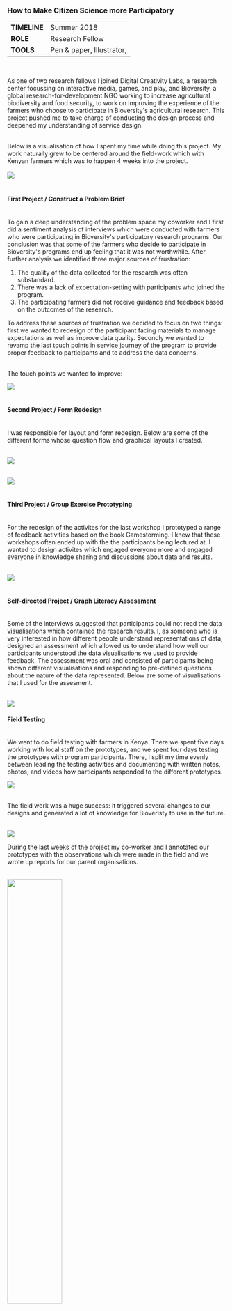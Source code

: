 ### How to Make Citizen Science more Participatory

 <table style="width:60%">
  <tr>
    <td><b>TIMELINE</b></td>
    <td>Summer 2018</td>
  </tr>
  <tr>
    <td><b>ROLE</b></td>
    <td>Research Fellow</td>
  </tr>
  <tr>
    <td><b>TOOLS</b></td>
    <td>Pen & paper, Illustrator, </td>
  </tr>
</table> <br>

As one of two research fellows I joined Digital Creativity Labs, a research center focussing on interactive media, games, and play, and Bioversity, a global research-for-development NGO working to increase agricultural biodiversity and food security, to work on improving the experience of the farmers who choose to participate in Bioversity's agricultural research. This project pushed me to take charge of conducting the design process and deepened my understanding of service design. <br><br>

Below is a visualisation of how I spent my time while doing this project. My work naturally grew to be centered around the field-work which with Kenyan farmers which was to happen 4 weeks into the project. <br><br>
![](img/timeline.jpg)<br><br>

#### First Project / Construct a Problem Brief 

<br> To gain a deep understanding of the problem space my coworker and I first did a sentiment analysis of interviews which were conducted with farmers who were participating in Bioversity's participatory research programs. Our conclusion was that some of the farmers who decide to participate in Bioversity's programs end up feeling that it was not worthwhile. After further analysis we identified three major sources of frustration: 

1. The quality of the data collected for the research was often substandard.
2. There was a lack of expectation-setting with participants who joined the program.
3. The participating farmers did not receive guidance and feedback based on the outcomes of the research.

To address these sources of frustration we decided to focus on two things: first we wanted to redesign of the participant facing materials to manage expectations as well as improve data quality. Secondly we wanted to revamp the last touch points in service journey of the program to provide proper feedback to participants and to address the data concerns.<br><br>

The touch points we wanted to improve:

![](img/service_journey.png)<br><br>

#### Second Project / Form Redesign

<br>I was responsible for layout and form redesign. Below are some of the different forms whose question flow and graphical layouts I created.<br><br>

![](img/form_testing_4.png)<br><br>

![](img/feedback_form.png)<br><br>

#### Third Project / Group Exercise Prototyping

<br> For the redesign of the activites for the last workshop I prototyped a range of feedback activities based on the book Gamestorming. I knew that these workshops often ended up with the the participants being lectured at. I wanted to design activites which engaged everyone more and engaged everyone in knowledge sharing and discussions about data and results.<br><br>

![](img/group_activities.png)<br><br>


#### Self-directed Project / Graph Literacy Assessment

<br> Some of the interviews suggested that participants could not read the data visualisations which contained the research results. I, as someone who is very interested in how different people understand representations of data, designed an assessment which allowed us to understand how well our participants understood the data visualisations we used to provide feedback. The assessment was oral and consisted of participants being shown different visualisations and responding to pre-defined questions about the nature of the data represented. Below are some of visualisations that I used for the assesment.<br><br>

![](img/graph_literacy.jpg)<br>

#### Field Testing

<br>We went to do field testing with farmers in Kenya. There we spent five days working with local staff on the prototypes, and we spent four days testing the prototypes with program participants. There, I split my time evenly between leading the testing activities and documenting with written notes, photos, and videos how participants responded to the different prototypes.<br>

![](img/field_testing.png)<br>

<br>The field work was a huge success: it triggered several changes to our designs and generated a lot of knowledge for Bioveristy to use in the future. <br><br>

![](img/form_testing_2.png)<br>

During the last weeks of the project my co-worker and I annotated our prototypes with the observations which were made in the field and we wrote up reports for our parent organisations.<br><br>

<img src="img/project_done.jpg" style="width: 50%;" />